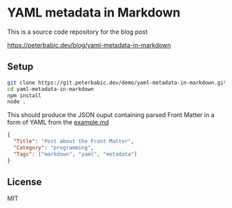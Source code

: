 # YAML metadata in Markdown

This is a source code repository for the blog post

<https://peterbabic.dev/blog/yaml-metadata-in-markdown>

## Setup

```bash
git clone https://git.peterbabic.dev/demo/yaml-metadata-in-markdown.git
cd yaml-metadata-in-markdown
npm install
node .
```

This should produce the JSON ouput containing parsed Front Matter in a form
of YAML from the [example.md](example.md)

```json
{
  "Title": "Post about the Front Matter",
  "Category": "programming",
  "Tags": ["markdown", "yaml", "metadata"]
}
```

## License

MIT
